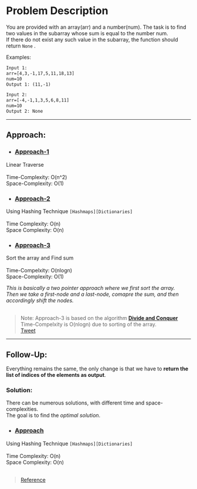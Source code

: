 # Problem Description

You are provided with an array(arr) and a number(num). The task is to find two values in the subarray whose sum is equal to the number num.<br>
If there do not exist any such value in the subarray, the function should return `None` .

Examples:

```txt
Input 1:
arr=[4,3,-1,17,5,11,18,13]
num=10
Output 1: (11,-1)
```

```txt
Input 2:
arr=[-4,-1,1,3,5,6,8,11]
num=10
Output 2: None
```

<hr>

## Approach:

* ### [Approach-1](./approach_1.py)

Linear Traverse<br><br>
Time-Complexity: O(n^2)<br>
Space-Complexity: O(1)

* ### [Approach-2](./approach_2.py)

Using Hashing Technique `[Hashmaps][Dictionaries]`<br><br>
Time Complexity: O(n)<br>
Space Complexity: O(n)

* ### [Approach-3](./approach_3.py)

Sort the array and Find sum<br><br>
Time-Compelxity: O(nlogn)<br>
Space-Complexity: O(1)<br>

*This is basically a two pointer approach where we first sort the array.<br>Then we take a first-node and a last-node, comapre the sum, and then accordingly shift the nodes.<br><br>*

>Note: Approach-3 is based on the algorithm [**Divide and Conquer**](https://github.com/noviicee/DSA_noviicee/tree/main/Algo/Divide%20and%20Conquer) <br>
Time-Compelxity is O(nlogn) due to sorting of the array.<br>
[Tweet](https://twitter.com/reachtoana/status/1393061275681259521)

<hr>

## Follow-Up:

Everything remains the same, the only change is that we have to **return the list of indices of the elements as output**.

### Solution:

There can be numerous solutions, with different time and space-complexities. <br>
The goal is to find the *optimal solution*.

* ### [Approach](./followup_approach.py)

Using Hashing Technique `[Hashmaps][Dictionaries]`
<br><br>
Time Complexity: O(n)<br>
Space Complexity: O(n)
<br><br>
>[Reference](https://leetcode.com/problems/two-sum/)
